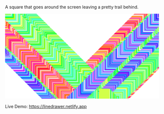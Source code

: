 A square that goes around the screen leaving a pretty trail behind.

![line picture](pictures/pic1.PNG)

Live Demo: https://linedrawer.netlify.app